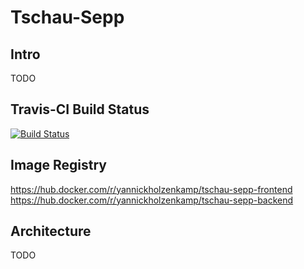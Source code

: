 # Tschau-Sepp

## Intro

TODO

## Travis-CI Build Status
[![Build Status](https://www.travis-ci.com/yannickholzenkamp/tschau-sepp.svg?branch=master)](https://www.travis-ci.com/yannickholzenkamp/tschau-sepp)

## Image Registry
https://hub.docker.com/r/yannickholzenkamp/tschau-sepp-frontend
https://hub.docker.com/r/yannickholzenkamp/tschau-sepp-backend

## Architecture

TODO
